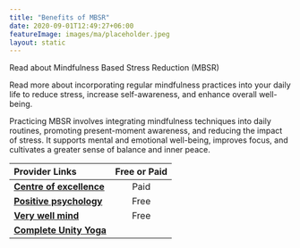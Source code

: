 ```yaml
---
title: "Benefits of MBSR"
date: 2020-09-01T12:49:27+06:00
featureImage: images/ma/placeholder.jpeg
layout: static
---
```


Read about Mindfulness Based Stress Reduction (MBSR)

Read more about incorporating regular mindfulness practices into your daily life to reduce stress, increase self-awareness, and enhance overall well-being.

Practicing MBSR involves integrating mindfulness techniques into daily routines, promoting present-moment awareness, and reducing the impact of stress. It supports mental and emotional well-being, improves focus, and cultivates a greater sense of balance and inner peace.

| Provider Links      | Free or Paid  |  
| :-----------          | :--------------:      |  
| [**Centre of excellence**](https://www.centreofexcellence.com/shop/mindfulness-based-stress-reduction-mbsr-diploma-course/) | Paid | 
| [**Positive psychology**](https://positivepsychology.com/benefits-of-mindfulness/) | Free | 
| [**Very well mind**](https://www.verywellmind.com/benefits-of-mindfulness-based-stress-reduction-88861) | Free | 
| [**Complete Unity Yoga**](https://completeunityyoga.com/) |  | 
  

<br/><br/>






